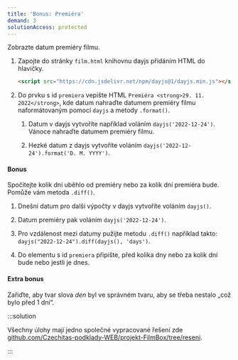 ```yaml
---
title: 'Bonus: Premiéra'
demand: 3
solutionAccess: protected
---
```


Zobrazte datum premiéry filmu.

1. Zapojte do stránky `film.html` knihovnu dayjs přidáním HTML do hlavičky.

   ```html
   <script src="https://cdn.jsdelivr.net/npm/dayjs@1/dayjs.min.js"></script>
   ```

1. Do prvku s id `premiera` vepište HTML `Premiéra <strong>29. 11. 2022</strong>`, kde datum nahraďte datumem premiéry filmu naformátovaným pomocí `dayjs` a metody `.format()`.

   1. Datum v dayjs vytvoříte například voláním `dayjs('2022-12-24')`. Vánoce nahraďte datumem premiéry filmu.

   1. Hezké datum z dayjs vytvoříte voláním `dayjs('2022-12-24').format('D. M. YYYY')`.

#### Bonus

Spočítejte kolik dní uběhlo od premiéry nebo za kolik dní premiéra bude. Pomůže vám metoda `.diff()`.

1.  Dnešní datum pro další výpočty v dayjs vytvoříte voláním `dayjs()`.

1.  Datum premiéry pak voláním `dayjs('2022-12-24')`.

1.  Pro vzdálenost mezi datumy pužijte metodu `.diff()` například takto: `dayjs("2022-12-24").diff(dayjs(), 'days')`.

1.  Do elementu s id `premiera` připište, před kolika dny nebo za kolik dní bude nebo jestli je dnes.

#### Extra bonus

Zařiďte, aby tvar slova _den_ byl ve správném tvaru, aby se třeba nestalo „což bylo před 1 dní“.

:::solution

Všechny úlohy mají jedno společné vypracované řešení zde [github.com/Czechitas-podklady-WEB/projekt-FilmBox/tree/reseni](https://github.com/Czechitas-podklady-WEB/projekt-FilmBox/tree/reseni).

:::
